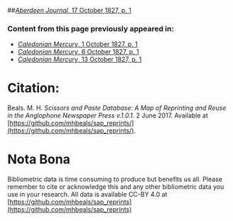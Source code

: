 ##[*Aberdeen Journal*, 17 October 1827, p. 1](https://mhbeals.github.io/sap_html/Aberdeen-Journal/Aberdeen-Journal-17-October-1827-p-1)

### Content from this page previously appeared in:
+ [*Caledonian Mercury*, 1 October 1827, p. 1](https://mhbeals.github.io/sap_html/Caledonian-Mercury/Caledonian-Mercury-1-October-1827-p-1)
+ [*Caledonian Mercury*, 6 October 1827, p. 1](https://mhbeals.github.io/sap_html/Caledonian-Mercury/Caledonian-Mercury-6-October-1827-p-1)
+ [*Caledonian Mercury*, 13 October 1827, p. 1](https://mhbeals.github.io/sap_html/Caledonian-Mercury/Caledonian-Mercury-13-October-1827-p-1)
                    
# Citation: 

Beals. M. H. *Scissors and Paste Database: A Map of Reprinting and Reuse in the Anglophone Newspaper Press v.1.0.1.* 2 June 2017. Available at [https://github.com/mhbeals/sap_reprints/](https://github.com/mhbeals/sap_reprints/). 
                    
# Nota Bona

Bibliometric data is time consuming to produce but benefits us all. Please remember to cite or acknowledge this and any other bibliometric data you use in your research. All data is available CC-BY 4.0 at [https://github.com/mhbeals/sap_reprints](https://github.com/mhbeals/sap_reprints)